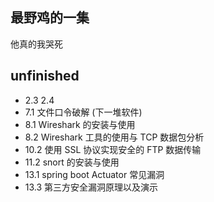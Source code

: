 
## 最野鸡的一集

他真的我哭死

## unfinished

- 2.3 2.4
- 7.1 文件口令破解 (下一堆软件)
- 8.1 Wireshark 的安装与使用
- 8.2 Wireshark 工具的使用与 TCP 数据包分析
- 10.2 使用 SSL 协议实现安全的 FTP 数据传输
- 11.2 snort 的安装与使用
- 13.1 spring boot Actuator 常见漏洞
- 13.3 第三方安全漏洞原理以及演示
